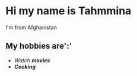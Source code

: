 # Hi my name is Tahmmina

I'm from Afghanistan

## My hobbies are':'

* _Watch **movies**_
* **_Cooking_**
